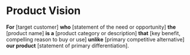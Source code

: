 # Product Vision

**For** [target customer]
**who** [statement of the need or opportunity]
**the** [product name]
**is a** [product category or description]
**that** [key benefit, compelling reason to buy or use]
**unlike** [primary competitive alternative]
**our product** [statement of primary differentiation].
